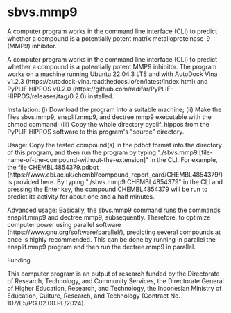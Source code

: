 # sbvs.mmp9
A computer program works in the command line interface (CLI) to predict whether a compound is a potentially potent matrix metalloproteinase-9 (MMP9) inhibitor.

<p>
  A computer program works in the command line interface (CLI) to predict whether a compound is a potentially potent MMP9 inhibitor.
The program works on a machine running Ubuntu 22.04.3 LTS and with AutoDock Vina v1.2.3 (https://autodock-vina.readthedocs.io/en/latest/index.html) and PyPLIF HIPPOS v0.2.0 (https://github.com/radifar/PyPLIF-HIPPOS/releases/tag/0.2.0) installed.
</p>
<p>
  Installation: (i) Download the program into a suitable machine; (ii) Make the files sbvs.mmp9, ensplif.mmp9, and dectree.mmp9 executable with the chmod command; (iii) Copy the whole directory pyplif_hippos from the PyPLIF HIPPOS software to this program's "source" directory.  </p>
<p>
  Usage: Copy the tested compound(s) in the pdbqt format into the directory of this program, and then run the program by typing "./sbvs.mmp9 [file-name-of-the-compound-without-the-extension]" in the CLI. For example, the file CHEMBL4854379.pdbqt (https://www.ebi.ac.uk/chembl/compound_report_card/CHEMBL4854379/) is provided here. By typing "./sbvs.mmp9 CHEMBL4854379" in the CLI and pressing the Enter key, the compound CHEMBL4854379 will be run to predict its activity for about one and a half minutes. 
</p>
<p>
  Advanced usage: Basically, the sbvs.mmp9 command runs the commands ensplif.mmp9 and dectree.mmp9, subsequently. Therefore, to optimize computer power using parallel software (https://www.gnu.org/software/parallel/), predicting several compounds at once is highly recommended. This can be done by running in parallel the ensplif.mmp9 program and then run the dectree.mmp9 in parallel.  
</p>
<p></p>
<p> Funding </p>
<p>
  This computer program is an output of research funded by the Directorate of Research, Technology, and Community Services, the Directorate General of Higher Education, Research, and Technology, the Indonesian Ministry of Education, Culture, Research, and Technology (Contract No. 107/E5/PG.02.00.PL/2024).
</p>
